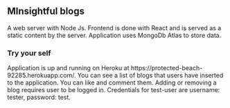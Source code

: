<h2>MInsightful blogs</h2>

A web server with Node Js. Frontend is done with React and is served as a static content by the server. Application uses MongoDb Atlas to store data.

<h3>Try your self</h3>
Application is up and running on Heroku at https://protected-beach-92285.herokuapp.com/.
You can see a list of blogs that users have inserted to the application. You can like and comment them. Adding or removing a blog requires user to be logged in. Credentials for test-user are username: tester, password: test.
